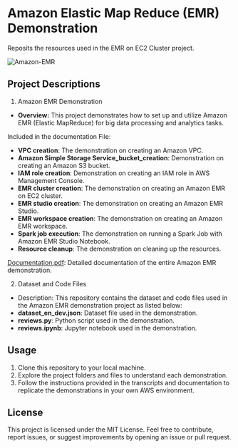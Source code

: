# Amazon Elastic Map Reduce (EMR) Demonstration
Reposits the resources used in the EMR on EC2 Cluster project.

![Amazon-EMR](https://github.com/kevinndungu-source/EMR_Demonstration_Resources/assets/114335263/3633eded-d2b0-4a21-884a-5ef71a42cb96)


## Project Descriptions

1. Amazon EMR Demonstration
-	**Overview:** This project demonstrates how to set up and utilize Amazon EMR (Elastic MapReduce) for big data processing and analytics tasks.

Included in the documentation File:
-	**VPC creation**: The demonstration on creating an Amazon VPC.
-	**Amazon Simple Storage Service_bucket_creation**: Demonstration on creating an Amazon S3 bucket.
-	**IAM role creation**: Demonstration on creating an IAM role in AWS Management Console.
-	**EMR cluster creation**: The demonstration on creating an Amazon EMR on EC2 cluster.
-	**EMR studio creation**: The demonstration on creating an Amazon EMR Studio.
-	**EMR workspace creation**: The demonstration on creating an Amazon EMR workspace.
-	**Spark job execution**: The demonstration on running a Spark Job with Amazon EMR Studio Notebook.
-	**Resource cleanup**: The demonstration on cleaning up the resources.

[Documentation.pdf](https://drive.google.com/file/d/1zxrx1NdSQPI7zsVkzujVUDtXZfiq8G71/view?usp=drive_link): Detailed documentation of the entire Amazon EMR demonstration.

2. Dataset and Code Files
-	Description: This repository contains the dataset and code files used in the Amazon EMR demonstration project as listed below:
-	**dataset_en_dev.json**: Dataset file used in the demonstration.
-	**reviews.py**: Python script used in the demonstration.
-	**reviews.ipynb**: Jupyter notebook used in the demonstration.

## Usage
1.	Clone this repository to your local machine.
2.	Explore the project folders and files to understand each demonstration.
3.	Follow the instructions provided in the transcripts and documentation to replicate the demonstrations in your own AWS environment.

## License
This project is licensed under the MIT License.
Feel free to contribute, report issues, or suggest improvements by opening an issue or pull request.